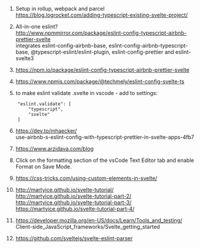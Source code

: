 1. Setup in rollup, webpack and parcel <br/>
   https://blog.logrocket.com/adding-typescript-existing-svelte-project/

2. All-in-one eslint? <br/>
   http://www.npmmirror.com/package/eslint-config-typescript-airbnb-prettier-svelte <br/>
   integrates eslint-config-airbnb-base, eslint-config-airbnb-typescript-base, @typescript-eslint/eslint-plugin, eslint-config-prettier and eslint-svelte3

3. https://npm.io/package/eslint-config-typescript-airbnb-prettier-svelte

4. https://www.npmjs.com/package/@techmely/eslint-config-svelte-ts

5. to make eslint validate .svelte in vscode - add to settings:

```
    "eslint.validate": [
        "typescript",
        "svelte"
    ]
```

6. https://dev.to/mhaecker/ <br/>use-airbnb-s-eslint-config-with-typescript-prettier-in-svelte-apps-4fb7

7. https://www.arzidava.com/blog

8. Click on the formatting section of the vsCode Text Editor tab and enable Format on Save Mode.

9. https://css-tricks.com/using-custom-elements-in-svelte/

10. http://martyice.github.io/svelte-tutorial/ <br/>
    http://martyice.github.io/svelte-tutorial-part-2/ <br/>
    http://martyice.github.io/svelte-tutorial-part-3/ <br/>
    https://martyice.github.io/svelte-tutorial-part-4/

11. https://developer.mozilla.org/en-US/docs/Learn/Tools_and_testing/ <br/>Client-side_JavaScript_frameworks/Svelte_getting_started

12. https://github.com/sveltejs/svelte-eslint-parser
